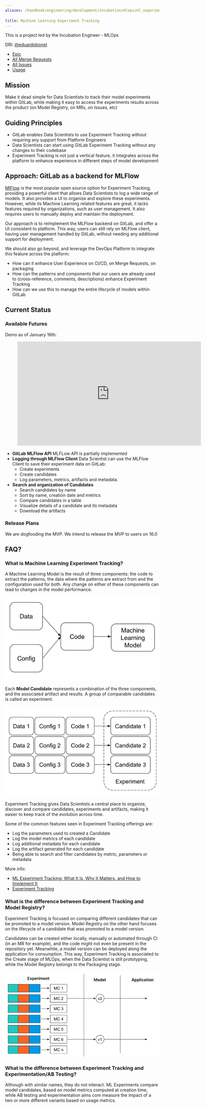 ```yaml
---
aliases: /handbook/engineering/development/incubation/mlops/ml_experiment_tracking.html

title: Machine Learning Experiment Tracking
---
```


This is a project led by the Incubation Engineer - MLOps

DRI: [@eduardobonet](https://gitlab.com/eduardobonet)

- [Epic](https://gitlab.com/groups/gitlab-org/-/epics/8560)
- [All Merge Requests](https://gitlab.com/gitlab-org/gitlab/-/merge_requests?scope=all&state=opened&label_name[]=Model%20Experiments)
- [All Issues](https://gitlab.com/gitlab-org/gitlab/-/issues/?label_name%5B%5D=Model%20Experiments)
- [Usage](https://gitlab.com/gitlab-data/tableau/-/issues/323)

## Mission

Make it dead simple for Data Scientists to track their model experiments within GitLab, while making it easy to access
the experiments results across the product (on Model Registry, on MRs, on Issues, etc)

## Guiding Principles

- GitLab enables Data Scientists to use Experiment Tracking without requiring any support from Platform Engineers
- Data Scientists can start using GitLab Experiment Tracking without any changes to their codebase
- Experiment Tracking is not just a vertical feature, it integrates across the platform to enhance experience in different steps of model development

## Approach: GitLab as a backend for MLFlow

[MlFlow](https://mlflow.org/docs/latest/tracking.html) is the most popular open source option for Experiment Tracking, providing
a powerful client that allows Data Scientists to log a wide range of models. It also provides a UI to organize and
explore these experiments. However, while its Machine Learning related features are great, it lacks features required by
organizations, such as user management. It also requires users to manually deploy and maintain the deployment.

Our approach is to reimplement the MLFlow backend on GitLab, and offer a UI consistent to platform. This way, users can
still rely on MLFlow client, having user management handled by GitLab, without needing any additional support for
deployment.

We should also go beyond, and leverage the DevOps Platform to integrate this feature across the platform:
- How can it enhance User Experience on CI/CD, on Merge Requests, on packaging
- How can the patterns and components that our users are already used to (cross-reference, comments, descriptions) enhance Experiment Tracking
- How can we use this to manage the entire lifecycle of models within GitLab

## Current Status

### Available Futures

Demo as of January 16th:


<figure class="video_container">
  <iframe width="600" height="340" src="https://www.youtube.com/embed/uxweU4zT40?controls=0"  frameborder="0" allowfullscreen></iframe>
</figure>

- **GitLab MLFlow API** MLFLow API is partially implemented
- **Logging through MLFlow Client** Data Scientist can use the MLFlow Client to save their experiment data on GitLab:
  - Create experiments
  - Create candidates
  - Log parameters, metrics, artifacts and metadata.
- **Search and organization of Candidates**
  - Search candidates by name
  - Sort by name, creation date and metrics
  - Compare candidates in a table
  - Visualize details of a candidate and its metadata
  - Download the artifacts

### Release Plans

We are dogfooding the MVP. We intend to release the MVP to users on 16.0

## FAQ?

### What is Machine Learning Experiment Tracking?

A Machine Learning Model is the result of three components: the code to extract the patterns, the data where the patterns are
extract from and the configuration used for both. Any change on either of these components can lead to changes in the model
performance.

![ML Components](img/ml_components.png)

Each **Model Candidate** represents a combination of the three components, and the associated artifact and results. A group
of comparable candidates is called an experiment.

![Experiment](img/experiment.png)

Experiment Tracking gives Data Scientists a central place to organize, discover and compare candidates, experiments
and artifacts, making it easier to keep track of the evolution across time.

Some of the common features seen in Experiment Tracking offerings are:
- Log the parameters used to created a Candidate
- Log the model metrics of each candidate
- Log additional metadata for each candidate
- Log the artifact generated for each candidate
- Being able to search and filter candidates by metric, parameters or metadata

More info:
- [ML Experiment Tracking: What It Is, Why It Matters, and How to Implement It](https://neptune.ai/blog/ml-experiment-tracking)
- [Experiment Tracking](https://madewithml.com/courses/mlops/experiment-tracking/)

### What is the difference between Experiment Tracking and Model Registry?

Experiment Tracking is focused on comparing different candidates that can be promoted to a model version. Model Registry
on the other hand focuses on the lifecycle of a candidate that was promoted to a model version.

Candidates can be created either locally, manually or automated through CI (in an MR for example),
and the code might not even be present in the repository yet. Meanwhile, a model version can be deployed along the application for consumption.
This way, Experiment Tracking is associated to the Create stage of MLOps, when the Data Scientist is still prototyping,
while the Model Registry belongs to the Packaging stage.

![Experiment Tracking vs Model Registry](img/exptracking_vs_model_registry.png)

### What is the difference between Experiment Tracking and Experimentation/AB Testing?

Although with similar names, they do not interact. ML Experiments compare model candidates, based on model metrics computed at
creation time, while AB testing and experimentation aims com measure the impact of a two or more different variants based on usage
metrics.






